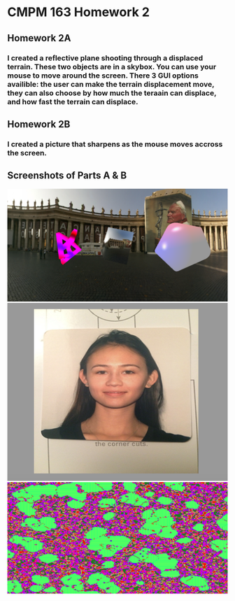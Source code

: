 # CMPM 163 Homework 2


## Homework 2A
### I created a reflective plane shooting through a displaced terrain. These two objects are in a skybox. You can use your mouse to move around the screen. There 3 GUI options availible: the user can make the terrain displacement move, they can also choose by how much the teraain can displace, and how fast the terrain can displace.

## Homework 2B
### I created a picture that sharpens as the mouse moves accross the screen.

## Screenshots of Parts A & B
![alt text](https://github.com/rdtrail/CMPM163-HW1/blob/master/Screen%20Shot%202018-01-27%20at%209.13.04%20PM.png)
![alt text](https://github.com/rdtrail/CMPM163-HW1/blob/master/Screen%20Shot%202018-01-27%20at%209.13.16%20PM.png)
![alt text](https://github.com/rdtrail/CMPM163-HW1/blob/master/Screen%20Shot%202018-01-27%20at%2011.54.39%20PM.png)
